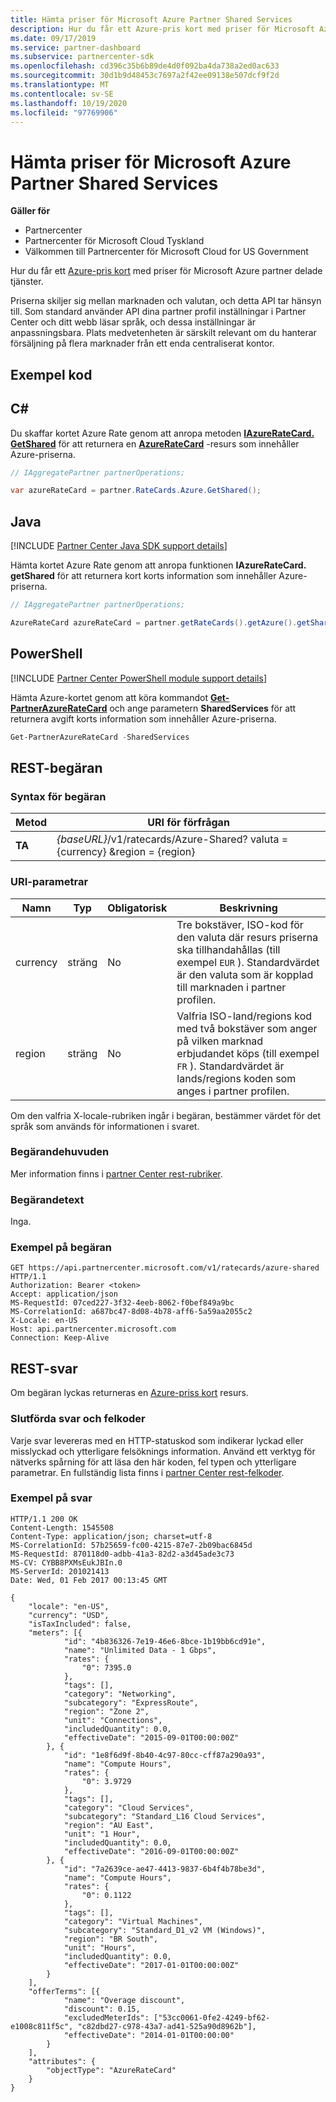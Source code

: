 ```yaml
---
title: Hämta priser för Microsoft Azure Partner Shared Services
description: Hur du får ett Azure-pris kort med priser för Microsoft Azure partner delade tjänster.
ms.date: 09/17/2019
ms.service: partner-dashboard
ms.subservice: partnercenter-sdk
ms.openlocfilehash: cd396c35b6b89de4d0f092ba4da738a2ed0ac633
ms.sourcegitcommit: 30d1b9d48453c7697a2f42ee09138e507dcf9f2d
ms.translationtype: MT
ms.contentlocale: sv-SE
ms.lasthandoff: 10/19/2020
ms.locfileid: "97769906"
---
```

# <a name="get-prices-for-microsoft-azure-partner-shared-services"></a>Hämta priser för Microsoft Azure Partner Shared Services

**Gäller för**

- Partnercenter
- Partnercenter för Microsoft Cloud Tyskland
- Välkommen till Partnercenter för Microsoft Cloud for US Government

Hur du får ett [Azure-pris kort](azure-rate-card-resources.md) med priser för Microsoft Azure partner delade tjänster.

Priserna skiljer sig mellan marknaden och valutan, och detta API tar hänsyn till. Som standard använder API dina partner profil inställningar i Partner Center och ditt webb läsar språk, och dessa inställningar är anpassningsbara. Plats medvetenheten är särskilt relevant om du hanterar försäljning på flera marknader från ett enda centraliserat kontor.

## <a name="example-code"></a>Exempel kod

## <a name="c"></a>C\#

Du skaffar kortet Azure Rate genom att anropa metoden [**IAzureRateCard. GetShared**](/dotnet/api/microsoft.store.partnercenter.ratecards.iazureratecard.getshared) för att returnera en [**AzureRateCard**](/dotnet/api/microsoft.store.partnercenter.models.ratecards.azureratecard) -resurs som innehåller Azure-priserna.

```csharp
// IAggregatePartner partnerOperations;

var azureRateCard = partner.RateCards.Azure.GetShared();
```

## <a name="java"></a>Java

[!INCLUDE [Partner Center Java SDK support details](../includes/java-sdk-support.md)]

Hämta kortet Azure Rate genom att anropa funktionen **IAzureRateCard. getShared** för att returnera kort korts information som innehåller Azure-priserna.

```java
// IAggregatePartner partnerOperations;

AzureRateCard azureRateCard = partner.getRateCards().getAzure().getShared();
```

## <a name="powershell"></a>PowerShell

[!INCLUDE [Partner Center PowerShell module support details](../includes/powershell-module-support.md)]

Hämta Azure-kortet genom att köra kommandot [**Get-PartnerAzureRateCard**](https://github.com/Microsoft/Partner-Center-PowerShell/blob/master/docs/help/Get-PartnerAzureRateCard.md) och ange parametern **SharedServices** för att returnera avgift korts information som innehåller Azure-priserna.

```powershell
Get-PartnerAzureRateCard -SharedServices
```

## <a name="rest-request"></a>REST-begäran

### <a name="request-syntax"></a>Syntax för begäran

| Metod  | URI för förfrågan                                                               |
|---------|---------------------------------------------------------------------------|
| **TA** | *{baseURL}*/v1/ratecards/Azure-Shared? valuta = {currency} &region = {region} |

### <a name="uri-parameters"></a>URI-parametrar

| Namn     | Typ   | Obligatorisk | Beskrivning                                                                                                                                                                               |
|----------|--------|----------|-------------------------------------------------------------------------------------------------------------------------------------------------------------------------------------------|
| currency | sträng | No       | Tre bokstäver, ISO-kod för den valuta där resurs priserna ska tillhandahållas (till exempel `EUR` ). Standardvärdet är den valuta som är kopplad till marknaden i partner profilen. |
| region   | sträng | No       | Valfria ISO-land/regions kod med två bokstäver som anger på vilken marknad erbjudandet köps (till exempel `FR` ). Standardvärdet är lands/regions koden som anges i partner profilen.        |

Om den valfria X-locale-rubriken ingår i begäran, bestämmer värdet för det språk som används för informationen i svaret.

### <a name="request-headers"></a>Begärandehuvuden

Mer information finns i [partner Center rest-rubriker](headers.md).

### <a name="request-body"></a>Begärandetext

Inga.

### <a name="request-example"></a>Exempel på begäran

```http
GET https://api.partnercenter.microsoft.com/v1/ratecards/azure-shared HTTP/1.1
Authorization: Bearer <token>
Accept: application/json
MS-RequestId: 07ced227-3f32-4eeb-8062-f0bef849a9bc
MS-CorrelationId: a687bc47-8d08-4b78-aff6-5a59aa2055c2
X-Locale: en-US
Host: api.partnercenter.microsoft.com
Connection: Keep-Alive
```

## <a name="rest-response"></a>REST-svar

Om begäran lyckas returneras en [Azure-priss kort](azure-rate-card-resources.md) resurs.

### <a name="response-success-and-error-codes"></a>Slutförda svar och felkoder

Varje svar levereras med en HTTP-statuskod som indikerar lyckad eller misslyckad och ytterligare felsöknings information. Använd ett verktyg för nätverks spårning för att läsa den här koden, fel typen och ytterligare parametrar. En fullständig lista finns i [partner Center rest-felkoder](error-codes.md).

### <a name="response-example"></a>Exempel på svar

```http
HTTP/1.1 200 OK
Content-Length: 1545508
Content-Type: application/json; charset=utf-8
MS-CorrelationId: 57b25659-fc00-4215-87e7-2b09bac6845d
MS-RequestId: 870118d0-adbb-41a3-82d2-a3d45ade3c73
MS-CV: CYBB8PXMsEukJBIn.0
MS-ServerId: 201021413
Date: Wed, 01 Feb 2017 00:13:45 GMT

{
    "locale": "en-US",
    "currency": "USD",
    "isTaxIncluded": false,
    "meters": [{
            "id": "4b836326-7e19-46e6-8bce-1b19bb6cd91e",
            "name": "Unlimited Data - 1 Gbps",
            "rates": {
                "0": 7395.0
            },
            "tags": [],
            "category": "Networking",
            "subcategory": "ExpressRoute",
            "region": "Zone 2",
            "unit": "Connections",
            "includedQuantity": 0.0,
            "effectiveDate": "2015-09-01T00:00:00Z"
        }, {
            "id": "1e8f6d9f-8b40-4c97-80cc-cff87a290a93",
            "name": "Compute Hours",
            "rates": {
                "0": 3.9729
            },
            "tags": [],
            "category": "Cloud Services",
            "subcategory": "Standard_L16 Cloud Services",
            "region": "AU East",
            "unit": "1 Hour",
            "includedQuantity": 0.0,
            "effectiveDate": "2016-09-01T00:00:00Z"
        }, {
            "id": "7a2639ce-ae47-4413-9837-6b4f4b78be3d",
            "name": "Compute Hours",
            "rates": {
                "0": 0.1122
            },
            "tags": [],
            "category": "Virtual Machines",
            "subcategory": "Standard_D1_v2 VM (Windows)",
            "region": "BR South",
            "unit": "Hours",
            "includedQuantity": 0.0,
            "effectiveDate": "2017-01-01T00:00:00Z"
        }
    ],
    "offerTerms": [{
            "name": "Overage discount",
            "discount": 0.15,
            "excludedMeterIds": ["53cc0061-0fe2-4249-bf62-e1008c811f5c", "c82dbd27-c978-43a7-ad41-525a90d8962b"],
            "effectiveDate": "2014-01-01T00:00:00"
        }
    ],
    "attributes": {
        "objectType": "AzureRateCard"
    }
}
```
